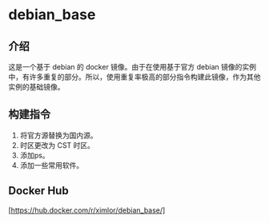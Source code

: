 # debian_base

## 介绍

这是一个基于 debian 的 docker 镜像。由于在使用基于官方 debian 镜像的实例中，有许多重复的部分。所以，使用重复率极高的部分指令构建此镜像，作为其他实例的基础镜像。

## 构建指令

1. 将官方源替换为国内源。
2. 时区更改为 CST 时区。
3. 添加ps。
4. 添加一些常用软件。

## Docker Hub
[https://hub.docker.com/r/ximlor/debian_base/]